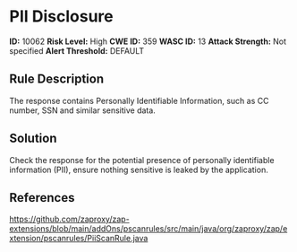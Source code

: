 
# PII Disclosure

**ID:** 10062
**Risk Level:** High
**CWE ID:** 359
**WASC ID:** 13
**Attack Strength:** Not specified
**Alert Threshold:** DEFAULT

## Rule Description
The response contains Personally Identifiable Information, such as CC number, SSN and similar sensitive data.

## Solution
Check the response for the potential presence of personally identifiable information (PII), ensure nothing sensitive is leaked by the application.

## References
https://github.com/zaproxy/zap-extensions/blob/main/addOns/pscanrules/src/main/java/org/zaproxy/zap/extension/pscanrules/PiiScanRule.java
